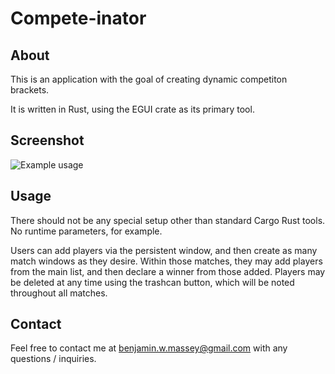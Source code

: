 # Compete-inator

## About

This is an application with the goal of creating dynamic competiton brackets.

It is written in Rust, using the EGUI crate as its primary tool.

## Screenshot

![Example usage](https://i.imgur.com/H8lRlF7.png)

## Usage

There should not be any special setup other than standard Cargo Rust tools.
No runtime parameters, for example.

Users can add players via the persistent window, and then create as many match windows as they desire.
Within those matches, they may add players from the main list, and then declare a winner from those added.
Players may be deleted at any time using the trashcan button, which will be noted throughout all matches.

## Contact

Feel free to contact me at benjamin.w.massey@gmail.com with any questions / inquiries.
